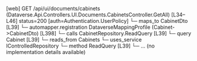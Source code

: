 [web] GET /api/ui/documents/cabinets  (Dataverse.Api.Controllers.UI.Documents.CabinetsController.GetAll)  [L34–L46] status=200 [auth=Authentication.UserPolicy]
  └─ maps_to CabinetDto [L39]
    └─ automapper.registration DataverseMappingProfile (Cabinet->CabinetDto) [L398]
  └─ calls CabinetRepository.ReadQuery [L39]
  └─ query Cabinet [L39]
    └─ reads_from Cabinets
  └─ uses_service IControlledRepository<Cabinet>
    └─ method ReadQuery [L39]
      └─ ... (no implementation details available)

